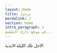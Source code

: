 ```yaml
---
layout: Home
title: مرحباً
permalink: /
section: home
intro_paragraph: >
في موقع دارك اللطيف...
---
```



لاجل تلك الليلة الابدية!